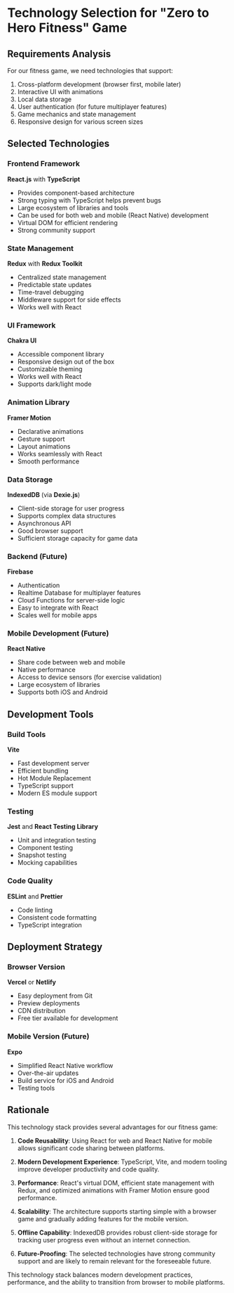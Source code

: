 # Technology Selection for "Zero to Hero Fitness" Game

## Requirements Analysis

For our fitness game, we need technologies that support:
1. Cross-platform development (browser first, mobile later)
2. Interactive UI with animations
3. Local data storage
4. User authentication (for future multiplayer features)
5. Game mechanics and state management
6. Responsive design for various screen sizes

## Selected Technologies

### Frontend Framework
**React.js** with **TypeScript**
- Provides component-based architecture
- Strong typing with TypeScript helps prevent bugs
- Large ecosystem of libraries and tools
- Can be used for both web and mobile (React Native) development
- Virtual DOM for efficient rendering
- Strong community support

### State Management
**Redux** with **Redux Toolkit**
- Centralized state management
- Predictable state updates
- Time-travel debugging
- Middleware support for side effects
- Works well with React

### UI Framework
**Chakra UI**
- Accessible component library
- Responsive design out of the box
- Customizable theming
- Works well with React
- Supports dark/light mode

### Animation Library
**Framer Motion**
- Declarative animations
- Gesture support
- Layout animations
- Works seamlessly with React
- Smooth performance

### Data Storage
**IndexedDB** (via **Dexie.js**)
- Client-side storage for user progress
- Supports complex data structures
- Asynchronous API
- Good browser support
- Sufficient storage capacity for game data

### Backend (Future)
**Firebase**
- Authentication
- Realtime Database for multiplayer features
- Cloud Functions for server-side logic
- Easy to integrate with React
- Scales well for mobile apps

### Mobile Development (Future)
**React Native**
- Share code between web and mobile
- Native performance
- Access to device sensors (for exercise validation)
- Large ecosystem of libraries
- Supports both iOS and Android

## Development Tools

### Build Tools
**Vite**
- Fast development server
- Efficient bundling
- Hot Module Replacement
- TypeScript support
- Modern ES module support

### Testing
**Jest** and **React Testing Library**
- Unit and integration testing
- Component testing
- Snapshot testing
- Mocking capabilities

### Code Quality
**ESLint** and **Prettier**
- Code linting
- Consistent code formatting
- TypeScript integration

## Deployment Strategy

### Browser Version
**Vercel** or **Netlify**
- Easy deployment from Git
- Preview deployments
- CDN distribution
- Free tier available for development

### Mobile Version (Future)
**Expo**
- Simplified React Native workflow
- Over-the-air updates
- Build service for iOS and Android
- Testing tools

## Rationale

This technology stack provides several advantages for our fitness game:

1. **Code Reusability**: Using React for web and React Native for mobile allows significant code sharing between platforms.

2. **Modern Development Experience**: TypeScript, Vite, and modern tooling improve developer productivity and code quality.

3. **Performance**: React's virtual DOM, efficient state management with Redux, and optimized animations with Framer Motion ensure good performance.

4. **Scalability**: The architecture supports starting simple with a browser game and gradually adding features for the mobile version.

5. **Offline Capability**: IndexedDB provides robust client-side storage for tracking user progress even without an internet connection.

6. **Future-Proofing**: The selected technologies have strong community support and are likely to remain relevant for the foreseeable future.

This technology stack balances modern development practices, performance, and the ability to transition from browser to mobile platforms.
